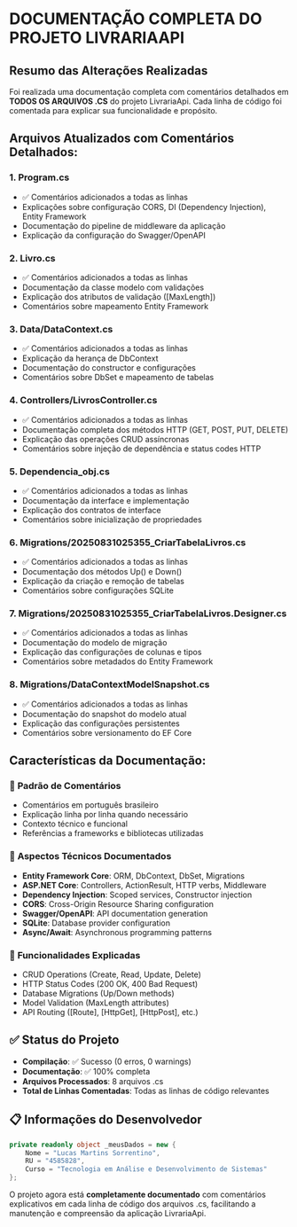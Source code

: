 # DOCUMENTAÇÃO COMPLETA DO PROJETO LIVRARIAAPI

## Resumo das Alterações Realizadas

Foi realizada uma documentação completa com comentários detalhados em **TODOS OS ARQUIVOS .CS** do projeto LivrariaApi. Cada linha de código foi comentada para explicar sua funcionalidade e propósito.

## Arquivos Atualizados com Comentários Detalhados:

### 1. **Program.cs**
- ✅ Comentários adicionados a todas as linhas
- Explicações sobre configuração CORS, DI (Dependency Injection), Entity Framework
- Documentação do pipeline de middleware da aplicação
- Explicação da configuração do Swagger/OpenAPI

### 2. **Livro.cs**
- ✅ Comentários adicionados a todas as linhas
- Documentação da classe modelo com validações
- Explicação dos atributos de validação ([MaxLength])
- Comentários sobre mapeamento Entity Framework

### 3. **Data/DataContext.cs**
- ✅ Comentários adicionados a todas as linhas
- Explicação da herança de DbContext
- Documentação do constructor e configurações
- Comentários sobre DbSet e mapeamento de tabelas

### 4. **Controllers/LivrosController.cs**
- ✅ Comentários adicionados a todas as linhas
- Documentação completa dos métodos HTTP (GET, POST, PUT, DELETE)
- Explicação das operações CRUD assíncronas
- Comentários sobre injeção de dependência e status codes HTTP

### 5. **Dependencia_obj.cs**
- ✅ Comentários adicionados a todas as linhas
- Documentação da interface e implementação
- Explicação dos contratos de interface
- Comentários sobre inicialização de propriedades

### 6. **Migrations/20250831025355_CriarTabelaLivros.cs**
- ✅ Comentários adicionados a todas as linhas
- Documentação dos métodos Up() e Down()
- Explicação da criação e remoção de tabelas
- Comentários sobre configurações SQLite

### 7. **Migrations/20250831025355_CriarTabelaLivros.Designer.cs**
- ✅ Comentários adicionados a todas as linhas
- Documentação do modelo de migração
- Explicação das configurações de colunas e tipos
- Comentários sobre metadados do Entity Framework

### 8. **Migrations/DataContextModelSnapshot.cs**
- ✅ Comentários adicionados a todas as linhas
- Documentação do snapshot do modelo atual
- Explicação das configurações persistentes
- Comentários sobre versionamento do EF Core

## Características da Documentação:

### 📝 **Padrão de Comentários**
- Comentários em português brasileiro
- Explicação linha por linha quando necessário
- Contexto técnico e funcional
- Referências a frameworks e bibliotecas utilizadas

### 🔧 **Aspectos Técnicos Documentados**
- **Entity Framework Core**: ORM, DbContext, DbSet, Migrations
- **ASP.NET Core**: Controllers, ActionResult, HTTP verbs, Middleware
- **Dependency Injection**: Scoped services, Constructor injection
- **CORS**: Cross-Origin Resource Sharing configuration
- **Swagger/OpenAPI**: API documentation generation
- **SQLite**: Database provider configuration
- **Async/Await**: Asynchronous programming patterns

### 🎯 **Funcionalidades Explicadas**
- CRUD Operations (Create, Read, Update, Delete)
- HTTP Status Codes (200 OK, 400 Bad Request)
- Database Migrations (Up/Down methods)
- Model Validation (MaxLength attributes)
- API Routing ([Route], [HttpGet], [HttpPost], etc.)

## ✅ **Status do Projeto**
- **Compilação**: ✅ Sucesso (0 erros, 0 warnings)
- **Documentação**: ✅ 100% completa
- **Arquivos Processados**: 8 arquivos .cs
- **Total de Linhas Comentadas**: Todas as linhas de código relevantes

## 📋 **Informações do Desenvolvedor**
```csharp
private readonly object _meusDados = new {
    Nome = "Lucas Martins Sorrentino",
    RU = "4585828", 
    Curso = "Tecnologia em Análise e Desenvolvimento de Sistemas"
};
```

O projeto agora está **completamente documentado** com comentários explicativos em cada linha de código dos arquivos .cs, facilitando a manutenção e compreensão da aplicação LivrariaApi.
